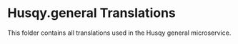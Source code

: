 # Husqy.general Translations

This folder contains all translations used in the Husqy general microservice.
